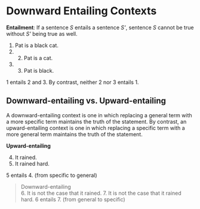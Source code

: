 # Downward Entailing Contexts

**Entailment**: If a sentence *S* entails a sentence *S'*, sentence *S* cannot be true without *S'* being true as well. 

1. Pat is a black cat.
2. 2. Pat is a cat.
3. 3. Pat is black.

1 entails 2 and 3. By contrast, neither 2 nor 3 entails 1. 

## Downward-entailing vs. Upward-entailing

A downward-entailing context is one in which replacing a general term with a more specific term maintains the truth of the statement. By contrast, an upward-entailing context is one in which replacing a specific term with a more general term maintains the truth of the statement.

**Upward-entailing**

4. It rained.
5. It rained hard. 

5 entails 4. (from specific to general)

> Downward-entailing <br>
>  6. It is not the case that it rained. 
>  7. It is not the case that it rained hard. 
> 6 entails 7. (from general to specific)
